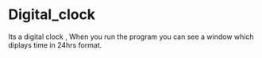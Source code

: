 # Digital_clock

Its a digital clock , When you run the program you can see a window which diplays time in 24hrs format.
